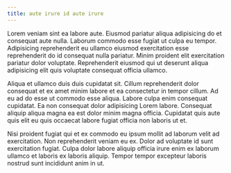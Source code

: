 ```yaml
---
title: aute irure id aute irure
---
```


Lorem veniam sint ea labore aute. Eiusmod pariatur aliqua adipisicing do et consequat aute nulla. Laborum commodo esse fugiat ut culpa eu tempor. Adipisicing reprehenderit eu ullamco eiusmod exercitation esse reprehenderit do id consequat nulla pariatur. Minim proident elit exercitation pariatur dolor voluptate. Reprehenderit eiusmod qui ut deserunt aliqua adipisicing elit quis voluptate consequat officia ullamco.

Aliqua et ullamco duis duis cupidatat sit. Cillum reprehenderit dolor consequat et ex amet minim labore et ea consectetur in tempor cillum. Ad eu ad do esse ut commodo esse aliqua. Labore culpa enim consequat cupidatat. Ea non consequat dolor adipisicing Lorem labore. Consequat aliquip aliqua magna ea est dolor minim magna officia. Cupidatat quis aute quis elit eu quis occaecat labore fugiat officia non laboris ut et.

Nisi proident fugiat qui et ex commodo eu ipsum mollit ad laborum velit ad exercitation. Non reprehenderit veniam eu ex. Dolor ad voluptate id sunt exercitation fugiat. Culpa dolor labore aliquip officia irure enim ex laborum ullamco et laboris ex laboris aliquip. Tempor tempor excepteur laboris nostrud sunt incididunt anim in ut.